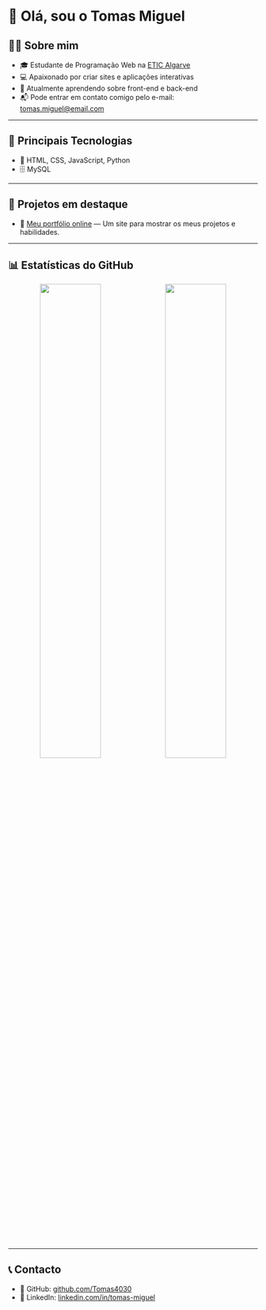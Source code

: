 # 👋 Olá, sou o Tomas Miguel

## 🧑‍💻 Sobre mim
- 🎓 Estudante de Programação Web na [ETIC Algarve](https://www.eticalg.com/)
- 💻 Apaixonado por criar sites e aplicações interativas
- 🌱 Atualmente aprendendo sobre front-end e back-end
- 📬 Pode entrar em contato comigo pelo e-mail: [tomas.miguel@email.com](mailto:tomas.miguel@email.com)

---

## 🚀 Principais Tecnologias
- 🔧 HTML, CSS, JavaScript, Python
- 🗄️ MySQL

---

## 🧰 Projetos em destaque
- 🎨 [Meu portfólio online](https://tomas4030.github.io/Tm-Portfolio/) — Um site para mostrar os meus projetos e habilidades.

---

## 📊 Estatísticas do GitHub

<div align="center">
  <img src="https://github-readme-stats.vercel.app/api?username=Tomas4030&show_icons=true&theme=tokyonight&hide_border=true" width="49.5%" style="min-height: 200px;" />
  <img src="https://github-readme-stats.vercel.app/api/top-langs/?username=Tomas4030&layout=compact&theme=tokyonight&hide_border=true" width="49.5%" style="min-height: 200px;" />
</div>

---

## 📞 Contacto

- 🐙 GitHub: [github.com/Tomas4030](https://github.com/Tomas4030)
- 💼 LinkedIn: [linkedin.com/in/tomas-miguel](https://www.linkedin.com/in/tomas-miguel)
